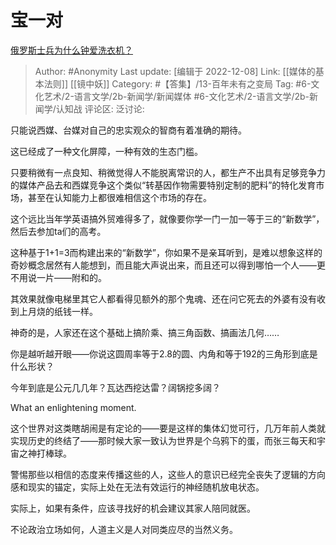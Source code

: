# 宝一对
[俄罗斯士兵为什么钟爱洗衣机？](https://www.zhihu.com/question/569000157/answer/2792148448)

> Author: #Anonymity
> Last update: [编辑于 2022-12-08]
> Link: [[媒体的基本法则]] [[镜中妖]]
> Category: #【答集】/13-百年未有之变局
> Tag: #6-文化艺术/2-语言文学/2b-新闻学/新闻媒体 #6-文化艺术/2-语言文学/2b-新闻学/认知战 
> 评论区:
> 泛讨论:

只能说西媒、台媒对自己的忠实观众的智商有着准确的期待。

这已经成了一种文化屏障，一种有效的生态门槛。

只要稍微有一点良知、稍微觉得人不能脱离常识的人，都生产不出具有足够竞争力的媒体产品去和西媒竞争这个类似“转基因作物需要特别定制的肥料”的特化发育市场，甚至在认知能力上都很难相信这个市场的存在。

这个远比当年学英语搞外贸难得多了，就像要你学一门一加一等于三的“新数学”，然后去参加ta们的高考。

这种基于1+1=3而构建出来的“新数学”，你如果不是亲耳听到，是难以想象这样的奇妙概念居然有人能想到，而且能大声说出来，而且还可以得到哪怕一个人——更不用说一片——附和的。

其效果就像电梯里其它人都看得见额外的那个鬼魂、还在问它死去的外婆有没有收到上月烧的纸钱一样。

神奇的是，人家还在这个基础上搞阶乘、搞三角函数、搞画法几何……

你是越听越开眼——你说这圆周率等于2.8的圆、内角和等于192的三角形到底是什么形状？

今年到底是公元几几年？瓦达西挖达雷？阔锅挖多阔？

What an enlightening moment.

这个世界对这类瞎胡闹是有定论的——要是这样的集体幻觉可行，几万年前人类就实现历史的终结了——那时候大家一致认为世界是个乌鸦下的蛋，而张三每天和宇宙之神打棒球。

警惕那些以相信的态度来传播这些的人，这些人的意识已经完全丧失了逻辑的方向感和现实的锚定，实际上处在无法有效运行的神经随机放电状态。

实际上，如果有条件，应该寻找好的机会建议其家人陪同就医。

不论政治立场如何，人道主义是人对同类应尽的当然义务。
